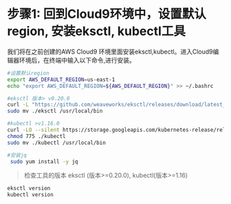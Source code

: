 # 步骤1: 回到Cloud9环境中，设置默认region, 安装eksctl, kubectl工具

我们将在之前创建的AWS Cloud9 环境里面安装eksctl,kubectl。进入Cloud9编辑器环境后，在终端中输入以下命令,进行安装。

```bash
#设置默认region
export AWS_DEFAULT_REGION=us-east-1
echo "export AWS_DEFAULT_REGION=${AWS_DEFAULT_REGION}" >> ~/.bashrc

#eksctl 版本> v0.20.0
curl -L "https://github.com/weaveworks/eksctl/releases/download/latest_release/eksctl_$(uname -s)_amd64.tar.gz" | tar xz -C .
sudo mv ./eksctl /usr/local/bin

#kubectl >v1.16.0
curl -LO --silent https://storage.googleapis.com/kubernetes-release/release/`curl -s https://storage.googleapis.com/kubernetes-release/release/stable.txt`/bin/linux/amd64/kubectl
chmod 775 ./kubectl
sudo mv ./kubectl /usr/local/bin

#安装jq
 sudo yum install -y jq

```

>检查工具的版本 eksctl (版本>=0.20.0), kubectl(版本>=1.16)

```bash
eksctl version
kubectl version
```


